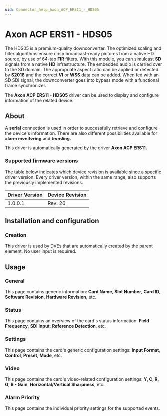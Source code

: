 ```yaml
---
uid: Connector_help_Axon_ACP_ERS11_-_HDS05
---
```


# Axon ACP ERS11 - HDS05

The HDS05 is a premium-quality downconverter. The optimized scaling and filter algorithms ensure crisp broadcast-ready pictures from a native HD source, by use of 64-tap **FIR** filters. With this module, you can simulcast **SD** signals from a native **HD** infrastructure. The embedded audio is carried over to the SD domain. The appropriate aspect ratio can be applied or detected by **S2016** and the correct **VI** or **WSS** data can be added. When fed with an SD SDI signal, the downconverter goes into bypass mode with a functional frame synchronizer.

The **Axon ACP ERS11 - HDS05** driver can be used to display and configure information of the related device.

## About

A **serial** connection is used in order to successfully retrieve and configure the device's information. There are also different possibilities available for **alarm monitoring** and **trending**.

This driver is automatically generated by the driver **Axon ACP ERS11.**

### Supported firmware versions

The table below indicates which device revision is available since a specific driver version. Every driver version, within the same range, also supports the previously implemented revisions.

| **Driver Version** | **Device Revision** |
|--------------------|---------------------|
| 1.0.0.1            | Rev. 26             |

## Installation and configuration

### Creation

This driver is used by DVEs that are automatically created by the parent element. No user input is required.

## Usage

### General

This page contains generic information: **Card Name**, **Slot Number**, **Card ID**, **Software Revision**, **Hardware Revision**, etc.

### Status

This page contains an overview of the card's status information: **Field Frequency**, **SDI Input**, **Reference Detection**, etc.

### Settings

This page contains the card's generic configuration settings: **Input Format**, **Control**, **Preset**, **Mode**, etc.

### Video

This page contains the card's video-related configuration settings: **Y, C, R, G, B - Gain**, **Horizontal/Vertical Sharpness**, etc.

### Alarm Priority

This page contains the individual priority settings for the supported events.

